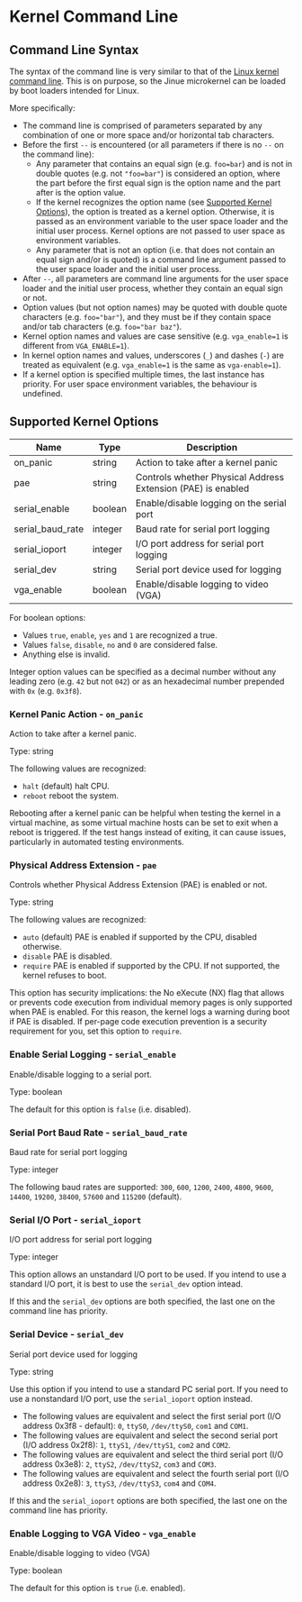# Kernel Command Line

## Command Line Syntax

The syntax of the command line is very similar to that of the
[Linux kernel command line](https://github.com/torvalds/linux/blob/master/Documentation/admin-guide/kernel-parameters.rst).
This is on purpose, so the Jinue microkernel can be loaded by boot loaders
intended for Linux.

More specifically:

* The command line is comprised of parameters separated by any combination of
one or more space and/or horizontal tab characters.
* Before the first `--` is encountered (or all parameters if there is no `--` on
the command line):
    * Any parameter that contains an equal sign (e.g. `foo=bar`) and is not
      in double quotes (e.g. not `"foo=bar"`) is considered an option, where the
      part before the first equal sign is the option name and the part after is
      the option value.
    * If the kernel recognizes the option name (see
      [Supported Kernel Options](#supported-kernel-options)), the option is
      treated as a kernel option. Otherwise, it is passed as an environment
      variable to the user space loader and the initial user process. Kernel
      options are not passed to user space as environment variables.
    * Any parameter that is not an option (i.e. that does not contain an equal
      sign and/or is quoted) is a command line argument passed to the user space
      loader and the initial user process.
* After `--`, all parameters are command line arguments for the user space
loader and the initial user process, whether they contain an equal sign or not.
* Option values (but not option names) may be quoted with double quote
characters (e.g. `foo="bar"`), and they must be if they contain space and/or tab
characters (e.g. `foo="bar baz"`).
* Kernel option names and values are case sensitive (e.g. `vga_enable=1` is
different from `VGA_ENABLE=1`).
* In kernel option names and values, underscores (`_`) and dashes (`-`) are
  treated as equivalent (e.g. `vga_enable=1` is the same as `vga-enable=1`).
* If a kernel option is specified multiple times, the last instance has priority.
For user space environment variables, the behaviour is undefined.

## Supported Kernel Options

| Name             | Type    | Description                                                  |
|------------------|---------|--------------------------------------------------------------|
| on_panic         | string  | Action to take after a kernel panic                          |
| pae              | string  | Controls whether Physical Address Extension (PAE) is enabled |
| serial_enable    | boolean | Enable/disable logging on the serial port                    |
| serial_baud_rate | integer | Baud rate for serial port logging                            |
| serial_ioport    | integer | I/O port address for serial port logging                     |
| serial_dev       | string  | Serial port device used for logging                          |
| vga_enable       | boolean | Enable/disable logging to video (VGA)                        |

For boolean options:

* Values `true`, `enable`, `yes` and `1` are recognized a true.
* Values `false`, `disable`, `no` and `0` are considered false.
* Anything else is invalid.

Integer option values can be specified as a decimal number without any leading
zero (e.g. `42` but not `042`) or as an hexadecimal number prepended with `0x`
(e.g. `0x3f8`).

### Kernel Panic Action - `on_panic`

Action to take after a kernel panic.

Type: string

The following values are recognized:

* `halt` (default) halt CPU.
* `reboot` reboot the system.

Rebooting after a kernel panic can be helpful when testing the kernel in a virtual
machine, as some virtual machine hosts can be set to exit when a reboot is triggered.
If the test hangs instead of exiting, it can cause issues, particularly in automated
testing environments.

### Physical Address Extension - `pae`

Controls whether Physical Address Extension (PAE) is enabled or not.

Type: string

The following values are recognized:

* `auto` (default) PAE is enabled if supported by the CPU, disabled otherwise.
* `disable` PAE is disabled.
* `require` PAE is enabled if supported by the CPU. If not supported, the kernel
  refuses to boot.

This option has security implications: the No eXecute (NX) flag that allows or
prevents code execution from individual memory pages is only supported when PAE
is enabled. For this reason, the kernel logs a warning during boot if PAE is
disabled. If per-page code execution prevention is a security requirement for
you, set this option to `require`.

### Enable Serial Logging - `serial_enable`

Enable/disable logging to a serial port.

Type: boolean

The default for this option is `false` (i.e. disabled).

### Serial Port Baud Rate - `serial_baud_rate`

Baud rate for serial port logging

Type: integer

The following baud rates are supported: `300`, `600`, `1200`, `2400`, `4800`,
`9600`, `14400`, `19200`, `38400`, `57600` and `115200` (default).

### Serial I/O Port - `serial_ioport`

I/O port address for serial port logging

Type: integer

This option allows an unstandard I/O port to be used. If you intend to use a
standard I/O port, it is best to use the `serial_dev` option intead.

If this and the `serial_dev` options are both specified, the last one on the
command line has priority.

### Serial Device - `serial_dev`

Serial port device used for logging 

Type: string 

Use this option if you intend to use a standard PC serial port. If you need to
use a nonstandard I/O port, use the `serial_ioport` option instead.

* The following values are equivalent and select the first serial port (I/O
  address 0x3f8 - default): `0`, `ttyS0`, `/dev/ttyS0`, `com1` and `COM1`.
* The following values are equivalent and select the second serial port (I/O
  address 0x2f8): `1`, `ttyS1`, `/dev/ttyS1`, `com2` and `COM2`.
* The following values are equivalent and select the third serial port (I/O
  address 0x3e8): `2`, `ttyS2`, `/dev/ttyS2`, `com3` and `COM3`.
* The following values are equivalent and select the fourth serial port (I/O
  address 0x2e8): `3`, `ttyS3`, `/dev/ttyS3`, `com4` and `COM4`.

If this and the `serial_ioport` options are both specified, the last one on the
command line has priority.

### Enable Logging to VGA Video - `vga_enable`

Enable/disable logging to video (VGA)

Type: boolean

The default for this option is `true` (i.e. enabled).
